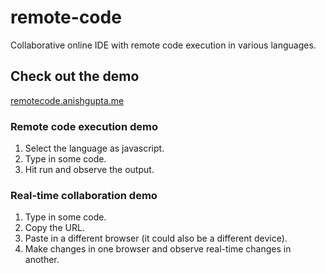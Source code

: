 # remote-code
Collaborative online IDE with remote code execution in various languages.

## Check out the demo
  [remotecode.anishgupta.me](https://remotecode.anishgupta.me)
  ### Remote code execution demo
  1. Select the language as javascript.
  2. Type in some code.
  3. Hit run and observe the output.

  ### Real-time collaboration demo
  1. Type in some code.
  2. Copy the URL.
  3. Paste in a different browser (it could also be a different device).
  4. Make changes in one browser and observe real-time changes in another.

